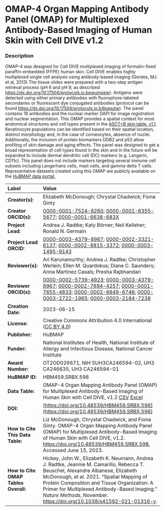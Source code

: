 # OMAP-4  Organ Mapping Antibody Panel (OMAP) for Multiplexed Antibody-Based Imaging of Human Skin with Cell DIVE v1.2

### Description
OMAP-4 was designed for Cell DIVE multiplexed imaging of formalin-fixed paraffin-embedded (FFPE) human skin. Cell DIVE enables highly multiplexed single cell analysis using antibody-based imaging (Gerdes, MJ. et al, 2013)  The tissue slides were prepared with a two-step antigen retrieval process (pH 6 and pH 9, as described https://dx.doi.org/10.17504/protocols.io.bpwumpew). Antigens were detected using either primary antibodies with fluorophore-labeled secondaries or fluorescent dye conjugated antibodies (protocol can be found https://dx.doi.org/10.17504/protocols.io.b4kgqutw). The panel contains 18 antibodies and the nuclear marker DAPI for image registration and nuclear segmentation. This OMAP provides a spatial context for most anatomical structures and cell types present in the [ASCT+B skin table, v1.1](https://doi.org/10.48539/HBM423.RTRR.746).  Keratinocyte populations can be identified based on their spatial location, distinct morphology and, in the case of corneocytes, absence of nuclei.  Additionally, the inclusion of protein biomarkers DDB2 and p53 allow profiling of skin damage and aging effects. The panel was designed to get a broad representation of cell types found in the skin and in the future will be expanded to include dermal dendritic cell (DC) markers (e.g. Langerin, CD11c). This panel does not include markers targeting several immune cell subsets including Langerhans cells, mast cells, and gamma delta T cells. Representative datasets created using this OMAP are publicly available on the [HuBMAP data portal.](https://portal.hubmapconsortium.org/search?mapped_data_types[0]=Cell%20DIVE&entity_type[0]=Dataset)


| Label | Value |
| :------------- |:-------------|
| **Creator(s):** |Elizabeth McDonough; Chrystal Chadwick; Fiona Ginty|
| **Creator ORCID(s):** |[0000-0001-7524-8260](https://orcid.org/0000-0001-7524-8260); [0000-0001-6355-5677](https://orcid.org/0000-0001-6355-5677); [0000-0001-6638-683X](https://orcid.org/0000-0001-6638-683X)|
| **Project Lead:** | Andrea J. Radtke; Katy B&ouml;rner; Neil Kelleher; Ronald N. Germain |
| **Project Lead ORCID:** | [0000-0003-4379-8967](https://orcid.org/0000-0003-4379-8967); [0000-0002-3321-6137](https://orcid.org/0000-0002-3321-6137); [0000-0002-8815-3372](https://orcid.org/0000-0002-8815-3372); [0000-0003-1495-9143](https://orcid.org/0000-0003-1495-9143) |
| **Reviewer(s):** | Ari Karunamurthy; Andrea J. Radtke; Christopher Werlein; Ellen M. Quardokus; Diane C. Saunders; Anna Martinez Casals; Presha Rajbhandari|
| **Reviewer ORCID(s):** |[0000-0002-5739-4923](https://orcid.org/0000-0002-5739-4923); [0000-0003-4379-8967](https://orcid.org/0000-0003-4379-8967); [0000-0002-7694-4257](https://orcid.org/0000-0002-7694-4257); [0000-0001-7655-4833](https://orcid.org/0000-0001-7655-4833); [ 0000-0002-8849-6746](https://orcid.org/0000-0002-8849-6746); [0000-0003-2722-1965](https://orcid.org/0000-0003-2722-1965); [0000-0003-2184-7238](https://orcid.org/0000-0003-2184-7238)
| **Creation Date:** | 2023-06-15|
| **License:** | Creative Commons Attribution 4.0 International ([CC BY 4.0](https://creativecommons.org/licenses/by/4.0/)) |
| **Publisher:** | HuBMAP |
| **Funder:** | National Institutes of Health, National Institute of Allergy and Infectious Disease, National Cancer Institute |
| **Award Number:** |OT2OD026671, NIH 5UH3CA246594-02, UH3 CA246635, UH3 CA246594-01|
| **HuBMAP ID:** |HBM459.SRBX.598 |
| **Data Table:** | OMAP-4 Organ Mapping Antibody Panel (OMAP) for Multiplexed Antibody-Based Imaging of Human Skin with Cell DIVE, v1.2 [CSV](https://hubmapconsortium.github.io/ccf-releases/v1.4/omap/omap-4-skin-cell-dive.csv) [Excel](https://hubmapconsortium.github.io/ccf-releases/v1.4/omap/omap-4-skin-cell-dive.xlsx) |
| **DOI:** | [https://doi.org/10.48539/HBM459.SRBX.598](https://doi.org/10.48539/HBM459.SRBX.598) |
| **How to Cite This Data Table:** |Liz McDonough, Chrystal Chadwick, and Fiona Ginty. OMAP-4  Organ Mapping Antibody Panel (OMAP) for Multiplexed Antibody-Based Imaging of Human Skin with Cell DIVE, v1.2. https://doi.org/10.48539/HBM459.SRBX.598, Accessed June 15, 2023.|
| **How to Cite OMAP Tables Overall:** | Hickey, John W., Elizabeth K. Neumann, Andrea J. Radtke, Jeannie M. Camarillo, Rebecca T. Beuschel, Alexandre Albanese, Elizabeth McDonough, et al. 2021. “Spatial Mapping of Protein Composition and Tissue Organization: A Primer for Multiplexed Antibody-Based Imaging.” *Nature Methods*, November. https://doi.org/10.1038/s41592-021-01316-y. |

